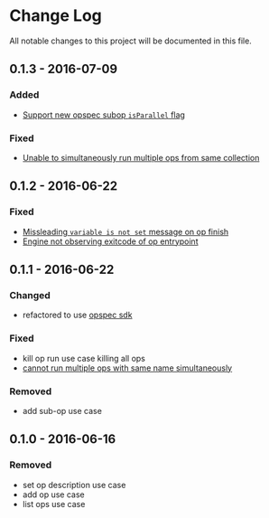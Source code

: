 # Change Log

All notable changes to this project will be documented in this file.

## 0.1.3 - 2016-07-09
### Added
- [Support new opspec subop `isParallel` flag](https://github.com/opctl/engine/issues/11)

### Fixed
- [Unable to simultaneously run multiple ops from same collection](https://github.com/opctl/engine/issues/10)

## 0.1.2 - 2016-06-22
### Fixed
- [Missleading `variable is not set` message on op finish](https://github.com/opctl/engine/issues/5)
- [Engine not observing exitcode of op entrypoint](https://github.com/opctl/engine/issues/9)

## 0.1.1 - 2016-06-22
### Changed

- refactored to use [opspec sdk](https://github.com/opspec-io/sdk-golang)

### Fixed
- kill op run use case killing all ops
- [cannot run multiple ops with same name simultaneously](https://github.com/opctl/engine/issues/8)

### Removed

- add sub-op use case

## 0.1.0 - 2016-06-16
### Removed

- set op description use case
- add op use case
- list ops use case
